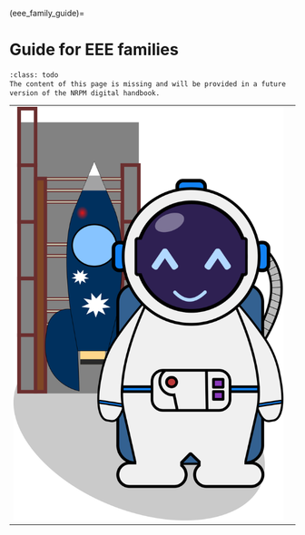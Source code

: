 <!--- Copyright (C) Matrisk GmbH 2022 -->

(eee_family_guide)=
# Guide for EEE families

```{admonition} Under construction
:class: todo
The content of this page is missing and will be provided in a future version of the NRPM digital handbook.
```


<div id="conversation-eee-guide">
    <table>
        <tr>
            <td id="pictureDiv_eee_guide">
                <div id="picture_eee_guide">
                    <img id="animated_picture_eee_guide" src="../../_static/images/ground_on.svg"/>
                </div>
            </td>
            <td id="messageDiv_eee_guide">
                <div id="messages_eee_guide" class="scroll-eee-guide">
                    <table class="track-eee-guide" id="messagesTrack_eee_guide"></table>
                </div>
            </td>
        </tr>
    </table>
</div>

<script type="text/javascript">runEEEGuide();</script>
